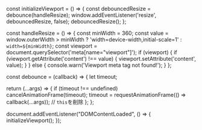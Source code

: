 const initializeViewport = () => {
  const debouncedResize = debounce(handleResize);
  window.addEventListener('resize', debouncedResize, false);
  debouncedResize();
};

const handleResize = () => {
  const minWidth = 360;
  const value = window.outerWidth > minWidth ? 'width=device-width,initial-scale=1' : `width=${minWidth}`;
  const viewport = document.querySelector('meta[name="viewport"]');
  if (viewport) {
    if (viewport.getAttribute('content') !== value) {
      viewport.setAttribute('content', value);
    }
  } else {
    console.warn('Viewport meta tag not found!');
  }
};

const debounce = (callback) => {
  let timeout;

  return (...args) => {
    if (timeout !== undefined) cancelAnimationFrame(timeout);
    timeout = requestAnimationFrame(() => callback(...args)); // `this`を削除
  };
};

document.addEventListener("DOMContentLoaded", () => {
  initializeViewport();
});
